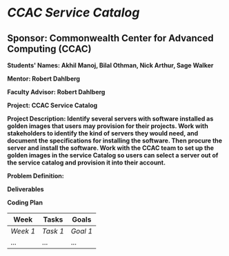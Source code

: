 # *CCAC Service Catalog* 
## **Sponsor: Commonwealth Center for Advanced Computing (CCAC)**

**Students' Names: Akhil Manoj, Bilal Othman, Nick Arthur, Sage Walker**

**Mentor: Robert Dahlberg**

**Faculty Advisor: Robert Dahlberg**

**Project: CCAC Service Catalog**

**Project Description: Identify several servers with software installed as golden images that users may provision for their projects. Work with stakeholders to identify the kind of servers they would need, and document the specifications for installing the software. Then procure the server and install the software. Work with the CCAC team to set up the golden images in the service Catalog so users can select a server out of the service catalog and provision it into their account.**

**Problem Definition:**

**Deliverables**

**Coding Plan**

| Week | Tasks | Goals |
|------|-------|-------|
| _Week 1_ | _Task 1_ | _Goal 1_ |
| ... | ... | ... |
